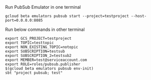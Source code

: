 Run PubSub Emulator in one terminal
```shell
gcloud beta emulators pubsub start --project=testproject --host-port=0.0.0.0:8085
```

Run below commands in other terminal
```shell
export GCS_PROJECT=testproject
export TOPIC=testtopic
export NON_EXISTING_TOPIC=notopic
export SUBSCRIPTION=testsub
export SUBSCRIPTION_2=testsub2
export MEMBER=test@serviceaccount.com
export ROLE=roles/pubsub.publisher
$(gcloud beta emulators pubsub env-init)
sbt "project pubsub; test"
```

